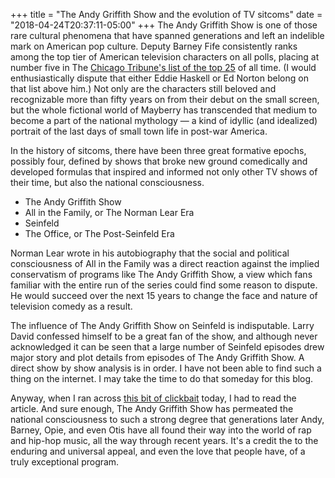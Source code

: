 +++
title = "The Andy Griffith Show and the evolution of TV sitcoms"
date = "2018-04-24T20:37:11-05:00"
+++
The Andy Griffith Show is one of those rare cultural phenomena that have spanned generations and left an indelible mark on American pop culture. Deputy Barney Fife consistently ranks among the top tier of American television characters on all polls, placing at number five in The [Chicago Tribune's list of the top 25](http://articles.chicagotribune.com/1995-12-06/features/9512060169_1_lucy-ricardo-ted-baxter-tv-characters) of all time. (I would enthusiastically dispute that either Eddie Haskell or Ed Norton belong on that list above him.) Not only are the characters still beloved and recognizable more than fifty years on from their debut on the small screen, but the whole fictional world of Mayberry has transcended that medium to become a part of the national mythology — a kind of idyllic (and idealized) portrait of the last days of small town life in post-war America.

In the history of sitcoms, there have been three great formative epochs, possibly four, defined by shows that broke new ground comedically and developed formulas that inspired and informed not only other TV shows of their time, but also the national consciousness. 

*  The Andy Griffith Show
*  All in the Family, or The Norman Lear Era
*  Seinfeld
*  The Office, or The Post-Seinfeld Era

Norman Lear wrote in his autobiography that the social and political consciousness of All in the Family was a direct reaction against the implied conservatism of programs like The Andy Griffith Show, a view which fans familiar with the entire run of the series could find some reason to dispute. He would succeed over the next 15 years to change the face and nature of television comedy as a result.

The influence of The Andy Griffith Show on Seinfeld is indisputable. Larry David confessed himself to be a great fan of the show, and although never acknowledged it can be seen that a large number of Seinfeld episodes drew major story and plot details from episodes of The Andy Griffith Show. A direct show by show analysis is in order. I have not been able to find such a thing on the internet. I may take the time to do that someday for this blog.

Anyway, when I ran across [this bit of clickbait](https://www.metv.com/lists/here-are-a-dozen-rap-songs-that-referenced-andy-griffith) today, I had to read the article. And sure enough, The Andy Griffith Show has permeated the national consciousness to such a strong degree that generations later Andy, Barney, Opie, and even Otis have all found their way into the world of rap and hip-hop music, all the way through recent years. It's a credit the to the enduring and universal appeal, and even the love that people have, of a truly exceptional program.
